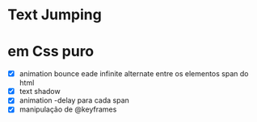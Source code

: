 # Text Jumping
# em Css puro

 - [x] animation bounce eade infinite alternate entre os elementos span do html
 - [x] text shadow
 - [x] animation -delay para cada span
 - [x] manipulação de @keyframes
